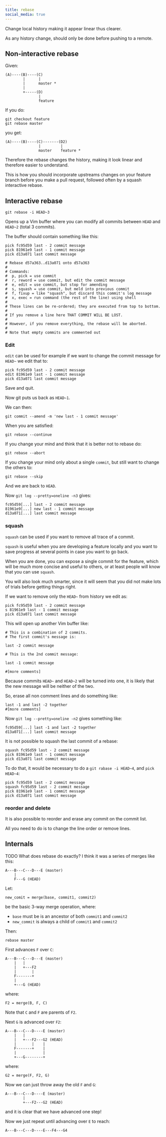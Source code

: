```yaml
---
title: rebase
social_media: true
---
```


Change local history making it appear linear thus clearer.

As any history change, should only be done before pushing to a remote.

## Non-interactive rebase

Given:

    (A)----(B)----(C)
            |      |
            |      master *
            |
            +-----(D)
                   |
                   feature

If you do:

    git checkout feature
    git rebase master

you get:

    (A)----(B)----(C)-------(D2)
                   |         |
                   master    feature *

Therefore the rebase changes the history, making it look linear and therefore easier to understand.

This is how you should incorporate upstreams changes on your feature branch before you make a pull request, followed often by a squash interactive rebase.

## Interactive rebase

    git rebase -i HEAD~3

Opens up a Vim buffer where you can modify all commits between `HEAD` and `HEAD~2` (total 3 commits).

The buffer should contain something like this:

    pick fc95d59 last - 2 commit message
    pick 81961e9 last - 1 commit message
    pick d13a071 last commit message

    # Rebase d57a363..d13a071 onto d57a363
    #
    # Commands:
    #  p, pick = use commit
    #  r, reword = use commit, but edit the commit message
    #  e, edit = use commit, but stop for amending
    #  s, squash = use commit, but meld into previous commit
    #  f, fixup = like "squash", but discard this commit's log message
    #  x, exec = run command (the rest of the line) using shell
    #
    # These lines can be re-ordered; they are executed from top to bottom.
    #
    # If you remove a line here THAT COMMIT WILL BE LOST.
    #
    # However, if you remove everything, the rebase will be aborted.
    #
    # Note that empty commits are commented out

### Edit

`edit` can be used for example if we want to change the commit message for `HEAD~` we edit that to:

    pick fc95d59 last - 2 commit message
    edit 81961e9 last - 1 commit message
    pick d13a071 last commit message

Save and quit.

Now git puts us back as `HEAD~1`.

We can then:

    git commit --amend -m 'new last - 1 commit message'

When you are satisfied:

    git rebase --continue

If you change your mind and think that it is better not to rebase do:

    git rebase --abort

If you change your mind only about a single `commit`, but still want to change the others to:

    git rebase --skip

And we are back to `HEAD`.

Now `git log --pretty=oneline -n3` gives:

    fc95d59[...] last - 2 commit message
    81961e9[...] new last - 1 commit message
    d13a071[...] last commit message

### squash

`squash` can be used if you want to remove all trace of a commit.

`squash` is useful when you are developing a feature locally and you want to save progress at several points in case you want to go back.

When you are done, you can expose a single commit for the feature, which will be much more concise and useful to others, or at least people will know that you can use `squash`.

You will also look much smarter, since it will seem that you did not make lots of trials before getting things right.

If we want to remove only the `HEAD~` from history we edit as:

    pick fc95d59 last - 2 commit message
    s 81961e9 last - 1 commit message
    pick d13a071 last commit message

This will open up another Vim buffer like:

    # This is a combination of 2 commits.
    # The first commit's message is:

    last -2 commit message

    # This is the 2nd commit message:

    last -1 commit message

    #[more comments]

Because commits `HEAD~` and `HEAD~2` will be turned into one, it is likely that the new message will be neither of the two.

So, erase all non comment lines and do something like:

    last -1 and last -2 together
    #[more comments]

Now `git log --pretty=oneline -n2` gives something like:

    fc95d59[...] last -1 and last -2 together
    d13a071[...] last commit message

It is not possible to squash the last commit of a rebase:

    squash fc95d59 last - 2 commit message
    pick 81961e9 last - 1 commit message
    pick d13a071 last commit message

To do that, it would be necessary to do a `git rabase -i HEAD~4`, and `pick` `HEAD~4`:

    pick fc95d59 last - 2 commit message
    squash fc95d59 last - 2 commit message
    pick 81961e9 last - 1 commit message
    pick d13a071 last commit message

### reorder and delete

It is also possible to reorder and erase any commit on the commit list.

All you need to do is to change the line order or remove lines.

## Internals

TODO What does rebase do exactly? I think it was a series of merges like this:

    A---B---C---D---E (master)
        |
        F---G (HEAD)

Let:

    new_comit = merge(base, commit1, commit2)

be the basic 3-way merge operation, where:

- `base` must be is an ancestor of both `commit1` and `commit2`
- `new_commit` is always a child of `commit1` and `commit2`

Then:

    rebase master

First advances `F` over `C`:

    A---B---C---D---E (master)
        |   |
        |   +---F2
        |       |
        F-------+
        |
        +---G (HEAD)

where:

    F2 = merge(B, F, C)

Note that `C` and `F` are parents of `F2`.

Next `G` is advanced over `F2`:

    A---B---C---D----E (master)
        |   |
        |   +---F2---G2 (HEAD)
        |       |    |
        F-------+    |
        |            |
        +---G--------+

where:

    G2 = merge(F, F2, G)

Now we can just throw away the old `F` and `G`:

    A---B---C---D----E (master)
            |
            +---F2---G2 (HEAD)

and it is clear that we have advanced one step!

Now we just repeat until advancing over `E` to reach:

    A---B---C---D----E---F4---G4
